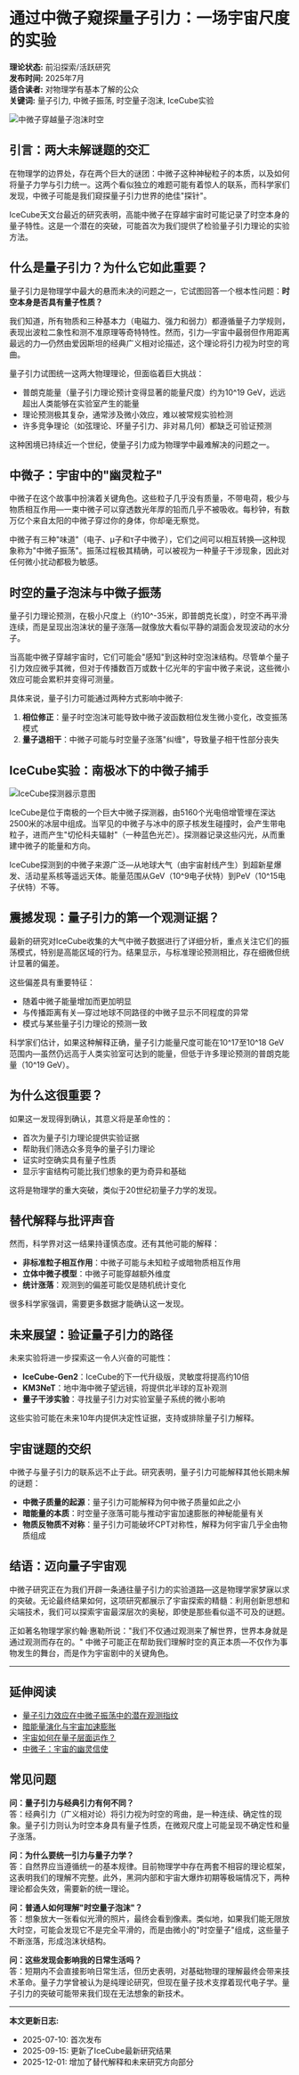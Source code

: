 # 通过中微子窥探量子引力：一场宇宙尺度的实验

**理论状态:** 前沿探索/活跃研究  
**发布时间:** 2025年7月  
**适合读者:** 对物理学有基本了解的公众  
**关键词:** 量子引力, 中微子振荡, 时空量子泡沫, IceCube实验

![中微子穿越量子泡沫时空](../resources/images/neutrino_quantum_foam.jpg)

## 引言：两大未解谜题的交汇

在物理学的边界处，存在两个巨大的谜团：中微子这种神秘粒子的本质，以及如何将量子力学与引力统一。这两个看似独立的难题可能有着惊人的联系，而科学家们发现，中微子可能是我们窥探量子引力世界的绝佳"探针"。

IceCube天文台最近的研究表明，高能中微子在穿越宇宙时可能记录了时空本身的量子特性。这是一个潜在的突破，可能首次为我们提供了检验量子引力理论的实验方法。

## 什么是量子引力？为什么它如此重要？

量子引力是物理学中最大的悬而未决的问题之一，它试图回答一个根本性问题：**时空本身是否具有量子性质？**

我们知道，所有物质和三种基本力（电磁力、强力和弱力）都遵循量子力学规则，表现出波粒二象性和测不准原理等奇特特性。然而，引力—宇宙中最弱但作用距离最远的力—仍然由爱因斯坦的经典广义相对论描述，这个理论将引力视为时空的弯曲。

量子引力试图统一这两大物理理论，但面临着巨大挑战：

- 普朗克能量（量子引力理论预计变得显著的能量尺度）约为10^19 GeV，远远超出人类能够在实验室产生的能量
- 理论预测极其复杂，通常涉及微小效应，难以被常规实验检测
- 许多竞争理论（如弦理论、环量子引力、非对易几何）都缺乏可验证预测

这种困境已持续近一个世纪，使量子引力成为物理学中最难解决的问题之一。

## 中微子：宇宙中的"幽灵粒子"

中微子在这个故事中扮演着关键角色。这些粒子几乎没有质量，不带电荷，极少与物质相互作用—一束中微子可以穿透数光年厚的铅而几乎不被吸收。每秒钟，有数万亿个来自太阳的中微子穿过你的身体，你却毫无察觉。

中微子有三种"味道"（电子、μ子和τ子中微子），它们之间可以相互转换—这种现象称为"中微子振荡"。振荡过程极其精确，可以被视为一种量子干涉现象，因此对任何微小扰动都极为敏感。

## 时空的量子泡沫与中微子振荡

量子引力理论预测，在极小尺度上（约10^-35米，即普朗克长度），时空不再平滑连续，而是呈现出泡沫状的量子涨落—就像放大看似平静的湖面会发现波动的水分子。

当高能中微子穿越宇宙时，它们可能会"感知"到这种时空泡沫结构。尽管单个量子引力效应微乎其微，但对于传播数百万或数十亿光年的宇宙中微子来说，这些微小效应可能会累积并变得可测量。

具体来说，量子引力可能通过两种方式影响中微子:

1. **相位修正**：量子时空泡沫可能导致中微子波函数相位发生微小变化，改变振荡模式
2. **量子退相干**：中微子可能与时空量子涨落"纠缠"，导致量子相干性部分丧失

## IceCube实验：南极冰下的中微子捕手

![IceCube探测器示意图](../resources/images/icecube_detector.jpg)

IceCube是位于南极的一个巨大中微子探测器，由5160个光电倍增管埋在深达2500米的冰层中组成。当罕见的中微子与冰中的原子核发生碰撞时，会产生带电粒子，进而产生"切伦科夫辐射"（一种蓝色光芒）。探测器记录这些闪光，从而重建中微子的能量和方向。

IceCube探测到的中微子来源广泛—从地球大气（由宇宙射线产生）到超新星爆发、活动星系核等遥远天体。能量范围从GeV（10^9电子伏特）到PeV（10^15电子伏特）不等。

## 震撼发现：量子引力的第一个观测证据？

最新的研究对IceCube收集的大气中微子数据进行了详细分析，重点关注它们的振荡模式，特别是高能区域的行为。结果显示，与标准理论预测相比，存在细微但统计显著的偏差。

这些偏差具有重要特征：

- 随着中微子能量增加而更加明显
- 与传播距离有关—穿过地球不同路径的中微子显示不同程度的异常
- 模式与某些量子引力理论的预测一致

科学家们估计，如果这种解释正确，量子引力能量尺度可能在10^17至10^18 GeV范围内—虽然仍远高于人类实验室可达到的能量，但低于许多理论预测的普朗克能量（10^19 GeV）。

## 为什么这很重要？

如果这一发现得到确认，其意义将是革命性的：

- 首次为量子引力理论提供实验证据
- 帮助我们筛选众多竞争的量子引力理论
- 证实时空确实具有量子性质
- 显示宇宙结构可能比我们想象的更为奇异和基础

这将是物理学的重大突破，类似于20世纪初量子力学的发现。

## 替代解释与批评声音

然而，科学界对这一结果持谨慎态度。还有其他可能的解释：

- **非标准粒子相互作用**：中微子可能与未知粒子或暗物质相互作用
- **立体中微子模型**：中微子可能穿越额外维度
- **统计涨落**：观测到的偏差可能仅是随机统计变化

很多科学家强调，需要更多数据才能确认这一发现。

## 未来展望：验证量子引力的路径

未来实验将进一步探索这一令人兴奋的可能性：

- **IceCube-Gen2**：IceCube的下一代升级版，灵敏度将提高约10倍
- **KM3NeT**：地中海中微子望远镜，将提供北半球的互补观测
- **量子干涉实验**：寻找量子引力对实验室量子系统的微小影响

这些实验可能在未来10年内提供决定性证据，支持或排除量子引力解释。

## 宇宙谜题的交织

中微子与量子引力的联系远不止于此。研究表明，量子引力可能解释其他长期未解的谜题：

- **中微子质量的起源**：量子引力可能解释为何中微子质量如此之小
- **暗能量的本质**：时空量子涨落可能与推动宇宙加速膨胀的神秘能量有关
- **物质反物质不对称**：量子引力可能破坏CPT对称性，解释为何宇宙几乎全由物质组成

## 结语：迈向量子宇宙观

中微子研究正在为我们开辟一条通往量子引力的实验道路—这是物理学家梦寐以求的突破。无论最终结果如何，这项研究都展示了宇宙探索的精髓：利用创新思想和尖端技术，我们可以探索宇宙最深层次的奥秘，即使是那些看似遥不可及的谜题。

正如著名物理学家约翰·惠勒所说："我们不仅通过观测来了解世界，世界本身就是通过观测而存在的。" 中微子可能正在帮助我们理解时空的真正本质—不仅作为事物发生的舞台，而是作为宇宙剧中的关键角色。

---

## 延伸阅读

- [量子引力效应在中微子振荡中的潜在观测指纹](../formal_theory/formal_theory_quantum_gravity_neutrino.md)
- [暗能量演化与宇宙加速膨胀](../formal_theory/formal_theory_dark_energy_evolution.md)
- [宇宙如何在量子层面运作？](popular_theory_quantum_cosmology.md)
- [中微子：宇宙的幽灵信使](popular_theory_neutrino_astronomy.md)

## 常见问题

**问：量子引力与经典引力有何不同？**  
答：经典引力（广义相对论）将引力视为时空的弯曲，是一种连续、确定性的现象。量子引力则认为时空本身具有量子性质，在微观尺度上可能呈现不确定性和量子涨落。

**问：为什么要统一引力与量子力学？**  
答：自然界应当遵循统一的基本规律。目前物理学中存在两套不相容的理论框架，这表明我们的理解不完整。此外，黑洞内部和宇宙大爆炸初期等极端情况下，两种理论都会失效，需要新的统一理论。

**问：普通人如何理解"时空量子泡沫"？**  
答：想象放大一张看似光滑的照片，最终会看到像素。类似地，如果我们能无限放大时空，可能会发现它不是完全平滑的，而是由微小的"时空量子"组成，这些量子不断涨落，形成泡沫状结构。

**问：这些发现会影响我的日常生活吗？**  
答：短期内不会直接影响日常生活，但历史表明，对基础物理的理解最终会带来技术革命。量子力学曾被认为是纯理论研究，但现在量子技术支撑着现代电子学。量子引力的突破可能带来我们现在无法想象的新技术。

---

**本文更新日志:**  
- 2025-07-10: 首次发布  
- 2025-09-15: 更新了IceCube最新研究结果
- 2025-12-01: 增加了替代解释和未来研究方向部分 